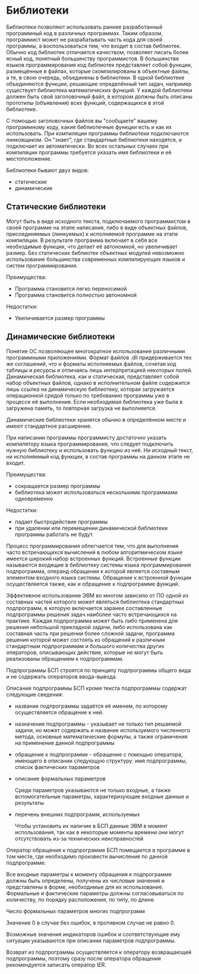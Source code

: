 # Библиотеки

Библиотеки позволяют использовать раннее разработанный программный код в различных программах. Таким образом, программист может не разрабатывать часть кода для своей программы, а воспользоваться тем, что входит в состав библиотек. Обычно код библиотек отличается качеством, позволяет писать более ясный код, понятный большинству программистов. В большинстве языков программирования код библиотек представляет собой функции, размещённые в файлах, которые скомпилированы в объектные файлы, а те, в свою очередь, объединены в библиотеки. В одной библиотеке объединяются функции, решающие определённый тип задач, например существует библиотека математических функций. У каждой библиотеки должен быть свой заголовочный файл, в котором должны быть описаны прототипы (объявления) всех функций, содержащихся в этой библиотеке.

С помощью заголовочных файлов вы "сообщаете" вашему программному коду, какие библиотечные функции есть и как их использовать. При компиляции программы библиотеки подключаются линковщиком. Он "знает", где стандартные библиотеки находятся, и подключает их автоматически. Во всех остальных случаях при компиляции программы требуется указать имя библиотеки и её местоположение.

Библиотеки бывают двух видов:
- статические
- динамические

## Статические библиотеки

Могут быть в виде исходного текста, подключаемого программистом в своей программе на этапе написания, либо в виде объектных файлов, присоединяемых (линкуемых) к исполняемой программе на этапе компиляции. В результате программа включает в себя все необходимые функции, что делает её автономной, но увеличивает размер. Без статических библиотек объектных модулей невозможно использование большинства современных компилирующих языков и систем программирования. 

Преимущества:

- Программа становится легко переносимой
- Программа становится полностью автономной

Недостатки:

- Увеличивается размер программы

## Динамические библиотеки

Понятие ОС позволяющее многократное использование различными программными приложениями. Формат файлов .dll придерживается тех же соглашений, что и форматы исполняемых файлов, сочетая код таблицы и ресурсы и отличаясь лишь интерпретацией некоторых полей. Динамическая библиотека, как и статическая, представляет собой набор объектных файлов, однако в исполнительном файле содержится лишь ссылка на динамическую библиотеку, которая загружается операционной средой только по требованию программы уже в процессе её выполнения. Если необходимая библиотека уже была в загружена память, то повторная загрузка не выполняется.

Динамические библиотеки хранятся обычно в определённом месте и имеют стандартное расширение.

При написании программы программисту достаточно указать компилятору языка программирования, что следует подключить нужную библиотеку и использовать функцию из неё. Ни исходный текст, ни исполняемый код функции, в состав программы на данном этапе не входит.

Преимущества:

- сокращается размер программы
- библиотека может использоваться несколькими программами одновременно

Недостатки:

- падает быстродействие программы
- при удалении или перемещении динамической библиотеки программы работать не будут.

Процесс программирования облегчается тем, что для выполнения часто встречающихся вычислений в любом алгоритмическом языке имеется широкий набор встроенных функций. Встроенные функции называются входящие в библиотеку системы языка программирования подпрограмма, операнд обращения к которой является составным элементом входного языка системы. Обращение к встроенной функции осуществляется также, как и обращение к подпрограмме функций.

Эффективное использование ЭВМ во многом зависило от ПО одной из составных частей которого может являться библиотека стандартных подпрограмм, в которую включается заранее составленные подпрограммы решения задач наиболее часто встречающихся на практике. Каждая подпрограмма может быть либо применена для решения небольшой прикладной задачи, либо использована как составная часть при решении более сложной задачи, программа решения которой может состоять из обращений к различным стандартным подпрограммам и большого количества других операторов, описывающих действие, которые не могут быть реализованы обращением к подпрограммам. 

Подпрограммы БСП строятся по принципу подпрограммы общего вида и не содержать операторов ввода-вывода.

Описание подпрограммы БСП кроме текста подпрограммы содержат следующие сведения:

- название подпрограммы задаётся её именем, по которому осуществляется обращение к ней. 
- назначение подпрограммы - указывает не только тип решаемой задачи, но может содержать и название используемого численного метода, основные математические формулы, а также ограничения на применение данной подпрограммы
- обращение к подпрограмме - обращение с помощью оператора, имеющего в описании следующую структуру: имя подпрограммы, список фактических параметров
- описание формальных параметров

    Среди параметров указываются не только входные, а также вспомогательные параметры, характеризующие входные данные и результаты

- перечень внешних подпрограмм, используемых

    Чтобы установить их наличие в БСП данные ЭВМ в момент использования, так как в некоторые моменты времени они могут отсутствовать из-за технических неисправностей

Оператор обращения к подпрограмме БСП помещается в программе в том месте, где необходимо произвести вычисления по данной подпрограмме.

Все входные параметры к моменту обращения к подпрограмме должны быть определены, получены их числовые значения и представлены в форме, необходимые для их использование. Формальные и фактические параметры должны согласовываться по количеству, по порядку расположения, по типу, по длине.

Число формальных параметров многих подпрограмм

Значение 0 в случае без ошибок, в противном случае не равно 0.

Возможные значения индикаторов ошибок и соответствующие ему ситуации указываются при описании параметров подпрограммы.

Возврат из подпрограммы осуществляется к оператору возвращающей подпрограммы, поэтому сразу после оператора обращения рекомендуется записать оператор IER.